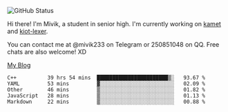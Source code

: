 ![GitHub Status](https://github-readme-stats.vercel.app/api?show_icons=true&username=Mivik)

Hi there! I'm Mivik, a student in senior high. I'm currently working on [kamet](https://github.com/Mivik/kamet) and [kiot-lexer](https://github.com/KiotLand/kiot-lexer).

You can contact me at @mivik233 on Telegram or 250851048 on QQ. Free chats are also welcome! XD

[My Blog](https://mivik.gitee.io)

<!--START_SECTION:waka-->
```text
C++          39 hrs 54 mins  ███████████████████████▒░   93.67 % 
YAML         53 mins         ▓░░░░░░░░░░░░░░░░░░░░░░░░   02.09 % 
Other        46 mins         ▒░░░░░░░░░░░░░░░░░░░░░░░░   01.82 % 
JavaScript   28 mins         ▒░░░░░░░░░░░░░░░░░░░░░░░░   01.13 % 
Markdown     22 mins         ▒░░░░░░░░░░░░░░░░░░░░░░░░   00.88 % 
```
<!--END_SECTION:waka-->
